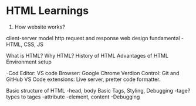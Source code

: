 # HTML Learnings

1. How website works?

client-server model
http request and response
web design fundamental - HTML, CSS, JS

What is HTML? Why HTML?
History of HTML 
Advantages of HTML
Environment setup

-Cod Editor: VS code
Browser: Google Chrome
Verdion Control: Git and GitHub
VS Code extensions: Live server, pretter code formatter.


Basic structure of HTML
-head, body
Basic Tags, Styling, Debugging
-tage? types to tages
-attribute
-element, content
-Debugging

